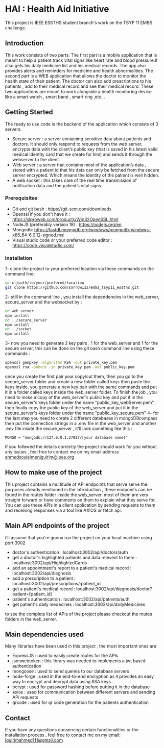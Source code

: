 # HAI : Health Aid Initiative
This project is IEEE ESSTHS student branch's work on the TSYP 11 EMBS challenge. 

## Introduction
This work consists of two parts:
The first part is a mobile application that is meant to help a patient track vital signs like heart rate and blood pressure.It also gets his daily medicine list and his medical records. The app also provides alerts and reminders for medicine and health abnormalities.
The second part is a WEB application that allows the doctor to monitor the health state of their patient. The doctor can also add prescriptions to his patients , add to their medical record and see their medical record.
These two applications are meant to work alongside a health monitoring device like a smart watch , smart band , smart ring ,etc…

## Getting Started
The ready to use code is the backend of the application which consists of 3 servers:
- Secure server : a server containing sensitive data about patients and doctors. It should only respond to requests from the web server. encrypts data with the client’s public key (that is saved in his latest valid medical identity card that we create for him) and sends it through the webserver to the client. 
- Web server : a server that contains most of the application’s data , stored with a patient id that his data can only be fetched from the secure server encrypted. Which means the identity of the patient is well hidden.
- A web socket : this takes care of the real time transmission of notification data and the patient’s vital signs.
### Prerequisites
- Git and git bash : https://git-scm.com/downloads
- Openssl if you don't have it : https://slproweb.com/products/Win32OpenSSL.html
- NodeJS (preferably version 18) : https://nodejs.org/en
- Mongodb: https://fastdl.mongodb.org/windows/mongodb-windows-x86_64-6.0.12-signed.msi
- Visual studio code or your preferred code editor : https://code.visualstudio.com/
### Installation
1- clone the project to your preferred location via these commands on the command line:
```bash
cd c:/path/to/your/prefered/location
git clone https://github.com/sorrow112/embs_tsyp11_essths.git
```
2- still in the command line , you install the dependencies in the web_server, secure_server and the websocket by :
```bash
cd web_server
npm install
cd ../secure_server
npm install
cd ../socket
npm install
```
3- now you need to generate 2 key pairs , 1 for the web_server and 1 for the secure server, this can be done on the git bash command line using these commands :  
```bash
openssl genpkey -algorithm RSA -out private_key.pem
openssl rsa -pubout -in private_key.pem -out public_key.pem
```
once you create the first pair your copy/cut them, then you go to the secure_server folder and create a new folder called keys then paste the keys inside.
you generate a new key pair with the same commands and put it in a folder called keys inside the web_server folder. To finish the job , you need to make a copy of the web_server's public key and put it in the secure_server's keys folder under the name "public_key_webServer.pem", then finally copy the public key of the web_server and put it in the secure_server's keys folder under the name "public_key_secure.pem"
4- for the last step you need to create 2 different databases in mongoDBcompass then put the connection strings in a .env file in the web_server and another .env file inside the secure_server , it'll look something like this : 
```env
MONGO = "mongodb://127.0.0.1:27017/[your database name]"
```

if you followed the details correctly the project should work for you without any issues , feel free to contact me on my email address ahmedsouleimenjguirim@ieee.org
## How to make use of the project
This project contains a multitude of API endpoints that serve serve the purposes already mentioned in the introduction , these endpoints can be found in the routes folder inside the web_server. most of them are very straight forward or have comments on them to explain what they serve for. You can use these APIs in a client application by sending requests to them and receiving responses via a tool like AXIOS or fetch api.

## Main API endpoints of the project
i'll assume that you're gonna run the project on your local machine using port 3002
- doctor's authentication : localhost:3002/api/doctors/auth
- get a doctor's highlighted patients and data relevent to them : localhost:3002/api/HighlightedCards
- add an appointment's report to a patient's medical record : localhost:3002/api/diagnosis
- add a prescription to a patient : localhost:3002/api/prescriptions/:patient_id
- get a patient's medical record : localhost:3002/api/diagnosis/doctor?patient=[patient_id]
- patient's authentication : localhost:3002/api/patients/auth
- get patient's daily medecines : localhost:3002/api/dailyMedicines

to see the complete list of APIs of the project please checkout the routes folders in the web_server.

## Main dependencies used
Many libraries have been used in this project , the most important ones are:
- ExpressJS : used to easily create routes for the APIs
- jsonwebtoken : this library was needed to implements a jwt based authentication
- mongoose : used to send queries to our database servers
- node-forge : used in the end-to-end encryption as it provides an easy way to encrypt and decrypt data using RSA keys
- bcrypt : used for password hashing before putting it in the database
- axios : used for communication between different servers and sending API requests
- qrcode : used for qr code generation for the patients authentication

## Contact
If you have any questions conserning certain functionalities or the installation process , feel free to contact me on my email: jguirimahmed111@gmail.com


